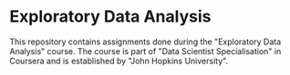 # Exploratory Data Analysis

This repository contains assignments done during the "Exploratory Data Analysis" course. The course 
is part of "Data Scientist Specialisation" in Coursera and is established by "John Hopkins University".

